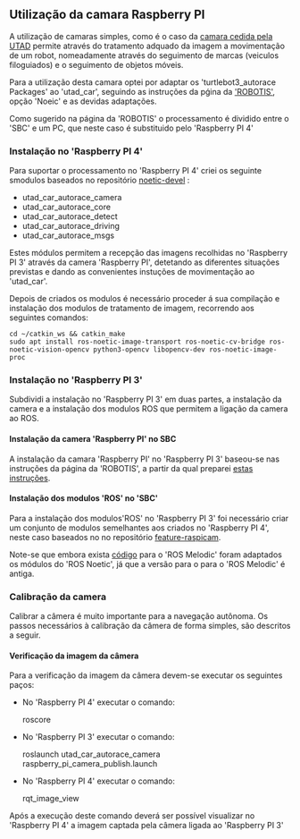 ## Utilização da camara Raspberry PI

A utilização de camaras simples, como é o caso da [camara cedida pela UTAD](./Camera%205mp%200.575.md) permite através do tratamento adquado da imagem a movimentação de um robot, nomeadamente através do seguimento de marcas (veiculos filoguiados) e o seguimento de objetos móveis.

Para a utilização desta camara optei por adaptar os 'turtlebot3_autorace Packages' ao 'utad_car', seguindo as instruções da pǵina da ['ROBOTIS'](https://emanual.robotis.com/docs/en/platform/turtlebot3/autonomous_driving/#autonomous-driving), opção 'Noeic' e as devidas adaptações.

Como sugerido na página da 'ROBOTIS' o processamento é dividido entre o 'SBC' e um PC, que neste caso é substituido pelo 'Raspberry PI 4'

### Instalação no 'Raspberry PI 4'

Para suportar o processamento no 'Raspberry PI 4' criei os seguinte smodulos baseados no repositório [noetic-devel](https://github.com/ROBOTIS-GIT/turtlebot3_autorace_2020/tree/noetic-devel) :
 - utad_car_autorace_camera
 - utad_car_autorace_core
 - utad_car_autorace_detect
 - utad_car_autorace_driving
 - utad_car_autorace_msgs

Estes módulos permitem a recepção das imagens recolhidas no 'Raspberry PI 3' através da camera 'Raspberry PI', detetando as diferentes situações previstas e dando as convenientes instuções de movimentação ao 'utad_car'.

Depois de criados os modulos é necessário proceder á sua compilação e instalação dos modulos de tratamento de imagem, recorrendo aos seguintes comandos:

    cd ~/catkin_ws && catkin_make
    sudo apt install ros-noetic-image-transport ros-noetic-cv-bridge ros-noetic-vision-opencv python3-opencv libopencv-dev ros-noetic-image-proc

### Instalação no 'Raspberry PI 3'

Subdividi a instalação no 'Raspberry PI 3' em duas partes, a instalação da camera e a instalação dos modulos ROS que permitem a ligação da camera ao ROS.

#### Instalação da camera 'Raspberry PI' no SBC

A instalação da camara 'Raspberry PI' no 'Raspberry PI 3' baseou-se nas instruções da página da 'ROBOTIS', a partir da qual preparei [estas instruções](./Instalação%20da%20Camara%20Raspberry%20PI.md).

#### Instalação dos modulos 'ROS' no 'SBC'

Para a instalação dos modulos'ROS' no 'Raspberry PI 3' foi necessário criar um conjunto de modulos semelhantes aos criados no 'Raspberry PI 4', neste caso baseados no no repositório [feature-raspicam](https://github.com/ROBOTIS-GIT/turtlebot3_autorace_2020/tree/feature-raspicam).

Note-se que embora exista [código](https://github.com/ROBOTIS-GIT/turtlebot3_autorace/tree/melodic-devel) para o 'ROS Melodic' foram adaptados os módulos do 'ROS Noetic', já que a versão para o para o 'ROS Melodic' é antiga. 

### Calibração da camera
Calibrar a câmera é muito importante para a navegação autônoma. Os passos necessários à calibração da câmera de forma simples, são descritos a seguir.

#### Verificação da imagem da câmera
Para a verificação da imagem da câmera devem-se executar os seguintes paços:

- No 'Raspberry PI 4' executar o comando:

  roscore
  
- No 'Raspberry PI 3' executar o comando:

  roslaunch utad_car_autorace_camera raspberry_pi_camera_publish.launch 
  
- No 'Raspberry PI 4' executar o comando:

  rqt_image_view
  
Após a execução deste comando deverá ser possível visualizar no 'Raspberry PI 4' a imagem captada pela câmera ligada ao 'Raspberry PI 3'
